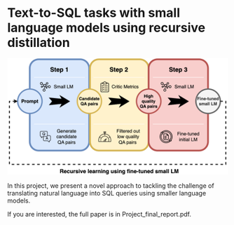 # Text-to-SQL tasks with small language models using recursive distillation

![Alt text](https://github.com/wangjohn5507/Distillation-with-small-LM/blob/6657ad5b95383b714d0c381fc247ad923a632cd7/framework.png)

In this project, we present a novel approach to tackling the challenge of translating natural language into SQL queries using smaller language models.

If you are interested, the full paper is in Project_final_report.pdf.

